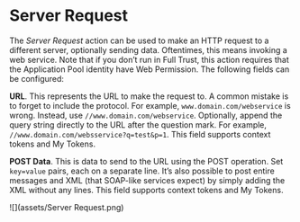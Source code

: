 # Server Request

The *Server Request* action can be used to make an HTTP request to a different server, optionally sending data. Oftentimes, this means invoking a web service. Note that if you don’t run in Full Trust, this action requires that the Application Pool identity have Web Permission. The following fields can be configured:

**URL**. This represents the URL to make the request to. A common mistake is to forget to include the protocol. For example, ``www.domain.com/webservice`` is wrong. Instead, use ``//www.domain.com/webservice``. Optionally, append the query string directly to the URL after the question mark. For example, ``//www.domain.com/websservice?q=test&p=1``. This field supports context tokens and My Tokens.

**POST Data**. This is data to send to the URL using the POST operation. Set ``key=value`` pairs, each on a separate line. It’s also possible to post entire messages and XML (that SOAP-like services expect) by simply adding the XML without any lines. This field supports context tokens and My Tokens.

![](assets/Server Request.png)